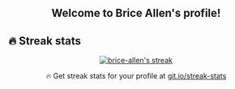 <h2 align="center">
  Welcome to Brice Allen's profile!
</h2>

## 🔥 Streak stats

<!-- GitHub Readme Streak Stats - https://github.com/DenverCoder1/github-readme-streak-stats -->
<p align="center">
  <a href="https://github.com/brice-allen/github-readme-streak-stats">
    <img title="🔥 Get streak stats for your profile at git.io/streak-stats" alt="brice-allen's streak" src="https://github-readme-streak-stats.herokuapp.com?user=brice-allen&theme=darcula&date_format=%5BY.%5Dn.j)](https://git.io/streak-stats"/>
  </a>
  <p align="center">🔥 Get streak stats for your profile at <a href="https://git.io/streak-stats">git.io/streak-stats</a></p>
</p>
